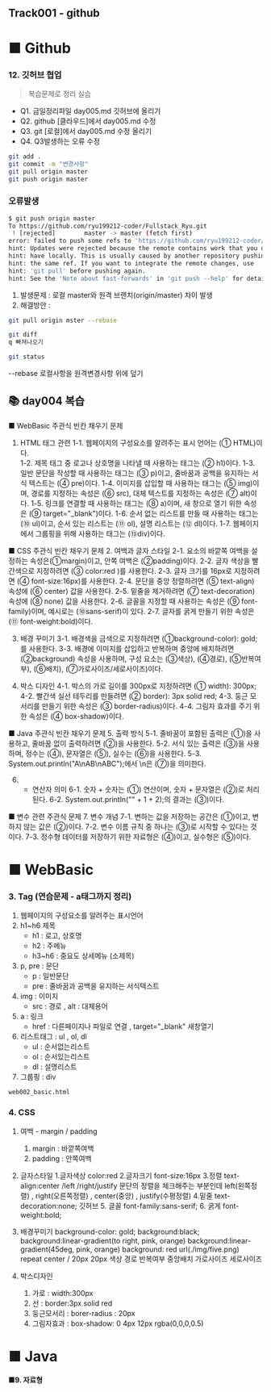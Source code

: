 ## Track001 -  github

# ■ Github   
### 12. 깃허브 협업 
> 복습문제로 정리
>실습
- Q1. 금일정리파일 day005.md 깃허브에 올리기
- Q2. github [클라우드]에서 day005.md 수정
- Q3. git    [로컬]에서 day005.md 수정 올리기
- Q4. Q3발생하는 오류 수정


```bash
git add .
git commit -m "변경사항"
git pull origin master
git push origin master
```
### 오류발생
```bash
$ git push origin master
To https://github.com/ryu199212-coder/Fullstack_Ryu.git
 ! [rejected]        master -> master (fetch first)
error: failed to push some refs to 'https://github.com/ryu199212-coder/Fullstack_Ryu.git'
hint: Updates were rejected because the remote contains work that you do not
hint: have locally. This is usually caused by another repository pushing to
hint: the same ref. If you want to integrate the remote changes, use
hint: 'git pull' before pushing again.
hint: See the 'Note about fast-forwards' in 'git push --help' for details.
```
1. 발생문제 : 로컬 master와 원격 브랜치(origin/master) 차이 발생
2. 해결방안 :
```bash
git pull origin mster --rebase
```
```bash
git diff
q 빠져나오기
```
```bash
git status
```
--rebase 로컬사항을 원격변경사항 위에 덮기
 

## 📚 day004 복습  
■ WebBasic 주관식 빈칸 채우기 문제
1. HTML 태그 관련
1-1. 웹페이지의 구성요소를 알려주는 표시 언어는 (① HTML)이다.  
1-2. 제목 태그 중 로고나 상호명을 나타낼 때 사용하는 태그는 (② h1)이다.
1-3. 일반 문단을 작성할 때 사용하는 태그는 (③ p)이고, 줄바꿈과 공백을 유지하는 서식 텍스트는 (④ pre)이다.
1-4. 이미지를 삽입할 때 사용하는 태그는 (⑤ img)이며, 경로를 지정하는 속성은 (⑥ src), 대체 텍스트를 지정하는 속성은 (⑦ alt)이다.
1-5. 링크를 연결할 때 사용하는 태그는 (⑧ a)이며, 새 창으로 열기 위한 속성은 (⑨ target="_blank")이다.
1-6. 순서 없는 리스트를 만들 때 사용하는 태그는 (⑩ ul)이고, 순서 있는 리스트는 (⑪ ol), 설명 리스트는 (⑫ dl)이다.
1-7. 웹페이지에서 그룹핑을 위해 사용하는 태그는 (⑬div)이다.

■ CSS 주관식 빈칸 채우기 문제
2. 여백과 글자 스타일
2-1. 요소의 바깥쪽 여백을 설정하는 속성은(①margin)이고, 안쪽 여백은 (②padding)이다.
2-2. 글자 색상을 빨간색으로 지정하려면 (③ color:red )를 사용한다.
2-3. 글자 크기를 16px로 지정하려면 (④ font-size:16px)를 사용한다.
2-4. 문단을 중앙 정렬하려면 (⑤ text-align) 속성에 (⑥ center) 값을 사용한다.
2-5. 밑줄을 제거하려면 (⑦ text-decoration) 속성에 (⑧ none) 값을 사용한다.
2-6. 글꼴을 지정할 때 사용하는 속성은 (⑨ font-family)이며, 예시로는 (⑩sans-serif)이 있다.
2-7. 글자를 굵게 만들기 위한 속성은 (⑪ font-weight:bold)이다.

3. 배경 꾸미기
3-1. 배경색을 금색으로 지정하려면 (①background-color): gold; 를 사용한다.
3-3. 배경에 이미지를 삽입하고 반복하며 중앙에 배치하려면 (②background) 속성을 사용하며, 구성 요소는 (③색상), (④경로), (⑤반복여부), (⑥배치), (⑦가로사이즈/세로사이즈)이다.
 

4. 박스 디자인
4-1. 박스의 가로 길이를 300px로 지정하려면 (① width): 300px;
4-2. 빨간색 실선 테두리를 만들려면 (② border): 3px solid red;
4-3. 둥근 모서리를 만들기 위한 속성은 (③ border-radius)이다.
4-4. 그림자 효과를 주기 위한 속성은 (④ box-shadow)이다.

■ Java 주관식 빈칸 채우기 문제
5. 출력 방식
5-1. 줄바꿈이 포함된 출력은 (①)을 사용하고, 줄바꿈 없이 출력하려면 (②)을 사용한다.
5-2. 서식 있는 출력은 (③)을 사용하며, 정수는 (④), 문자열은 (⑤), 실수는 (⑥)을 사용한다.
5-3. System.out.println("A\nAB\nABC");에서 \n은 (⑦)을 의미한다.

6. + 연산자 의미
6-1. 숫자 + 숫자는 (①) 연산이며, 숫자 + 문자열은 (②)로 처리된다.
6-2. System.out.println("" + 1 + 2);의 결과는 (③)이다.

■ 변수 관련 주관식 문제
7. 변수 개념
7-1. 변하는 값을 저장하는 공간은 (①)이고, 변하지 않는 값은 (②)이다.
7-2. 변수 이름 규칙 중 하나는 (③)로 시작할 수 있다는 것이다.
7-3. 정수형 데이터를 저장하기 위한 자료형은 (④)이고, 실수형은 (⑤)이다.  


# ■ WebBasic
### 3. Tag  (연습문제 - a태그까지 정리)
1. 웹페이지의 구성요소를 알려주는 표시언어
2. h1~h6  제목
   - h1 : 로고, 상호명
   - h2 : 주메뉴
   - h3~h6 : 중요도 상세메뉴 (소제목)
3. p, pre : 문단
   - p : 일반문단
   - pre : 줄바꿈과 공백을 유지하는 서식텍스트
4. img  : 이미지
   - src : 경로  , alt : 대체용어 
5. a : 링크
   - href : 다른페이지나 파일로 연결 , target="_blank" 새창열기
6. 리스트태그 : ul , ol, dl
   - ul  : 순서없는리스트
   - ol  : 순서있는리스트
   - dl  : 설명리스트  
7. 그룹핑 : div

`web002_basic.html`      

### 4. CSS
1. 여백 - margin / padding
   1. margin : 바깥쪽여백
   2. padding : 안쪽여백

2. 글자스타일
   1.글자색상
      color:red
   2.글자크기
      font-size:16px
   3.정렬
      text-align:center /left /right/justify 문단의 정렬을 체크해주는 부분인데 left(왼쪽정렬) , right(오른쪽정렬) , center(중앙) , justify(수평정렬)
   4.밑줄
      text-decoration:none; 깃허브
   5. 글꼴
      font-family:sans-serif;
   6. 굵게
      font-weight:bold;

3. 배경꾸미기
      background-color: gold;
      background:black;
      background:linear-gradient(to right, pink, orange) background:linear-gradient(45deg, pink, orange)
      background: red url(./img/five.png) repeat center / 20px 20px
                  색상 경로 반복여부 중앙배치 가로사이즈 세로사이즈  

4. 박스디자인
   1. 가로 : width:300px
   2. 선 : border:3px solid red
   3. 둥근모서리 : borer-radius : 20px
   4. 그림자효과 : box-shadow: 0 4px 12px rgba(0,0,0,0.5)



# ■ Java
 
#### ■9. 자료형
